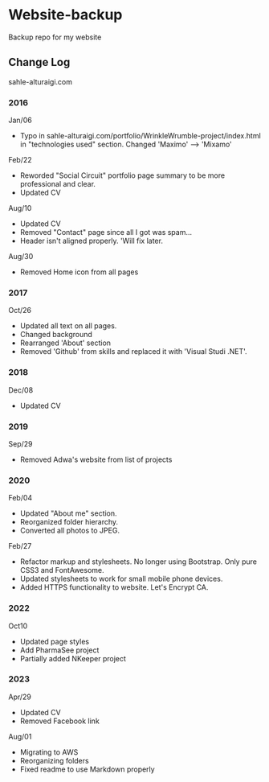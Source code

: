 # Website-backup
Backup repo for my website


## Change Log

sahle-alturaigi.com

### 2016

Jan/06
- Typo in sahle-alturaigi.com/portfolio/WrinkleWrumble-project/index.html
in "technologies used" section. Changed 'Maximo' --> 'Mixamo'

Feb/22
- Reworded "Social Circuit" portfolio page summary to be more professional and clear.
- Updated CV

Aug/10
- Updated CV
- Removed "Contact" page since all I got was spam...
- Header isn't aligned properly. 'Will fix later.

Aug/30
- Removed Home icon from all pages

### 2017

Oct/26
- Updated all text on all pages.
- Changed background
- Rearranged 'About' section
- Removed 'Github' from skills and replaced it with 'Visual Studi .NET'.

### 2018

Dec/08
- Updated CV		

### 2019

Sep/29
- Removed Adwa's website from list of projects

### 2020

Feb/04
- Updated "About me" section.
- Reorganized folder hierarchy.
- Converted all photos to JPEG.

Feb/27
- Refactor markup and stylesheets. No longer using Bootstrap. Only pure CSS3 and FontAwesome.
- Updated stylesheets to work for small mobile phone devices.
- Added HTTPS functionality to website. Let's Encrypt CA.

### 2022
	
Oct10
- Updated page styles
- Add PharmaSee project
- Partially added NKeeper project

### 2023

Apr/29
- Updated CV
- Removed Facebook link

Aug/01
- Migrating to AWS
- Reorganizing folders
- Fixed readme to use Markdown properly